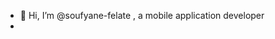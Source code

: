 - 👋 Hi, I’m @soufyane-felate , a mobile application developer
- 


<!---
soufyane-felate/soufyane-felate is a ✨ special ✨ repository because its `README.md` (this file) appears on your GitHub profile.
You can click the Preview link to take a look at your changes.
--->
